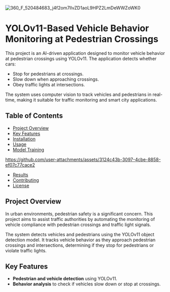 ![360_F_520484683_j4f2om7llvZD1aoL9HPZ2LmDeWWZoWK0](https://github.com/user-attachments/assets/1a98dfe6-4edf-442f-b4fe-3d8545bbb06d)

# YOLOv11-Based Vehicle Behavior Monitoring at Pedestrian Crossings

This project is an AI-driven application designed to monitor vehicle behavior at pedestrian crossings using YOLOv11. The application detects whether cars:
- Stop for pedestrians at crossings.
- Slow down when approaching crossings.
- Obey traffic lights at intersections.

The system uses computer vision to track vehicles and pedestrians in real-time, making it suitable for traffic monitoring and smart city applications.

## Table of Contents
- [Project Overview](#project-overview)
- [Key Features](#key-features)
- [Installation](#installation)
- [Usage](#usage)
- [Model Training](#model-training)



https://github.com/user-attachments/assets/3124c43b-3097-4cbe-8858-ef07c77cace2


- [Results](#results)
- [Contributing](#contributing)
- [License](#license)

## Project Overview
In urban environments, pedestrian safety is a significant concern. This project aims to assist traffic authorities by automating the monitoring of vehicle compliance with pedestrian crossings and traffic light signals.

The system detects vehicles and pedestrians using the YOLOv11 object detection model. It tracks vehicle behavior as they approach pedestrian crossings and intersections, determining if they stop for pedestrians or violate traffic lights.

## Key Features
- **Pedestrian and vehicle detection** using YOLOv11.
- **Behavior analysis** to check if vehicles slow down or stop at crossings.
